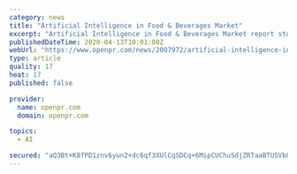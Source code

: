 ```yaml
---
category: news
title: "Artificial Intelligence in Food & Beverages Market"
excerpt: "Artificial Intelligence in Food & Beverages Market report studies the size, industry status and forecast, competition landscape and growth opportunity. Artificial Intelligence in Food & Beverages Market research report categorizes by the companies, region, type, end-user of industry and Many More. Global Artificial Intelligence in Food ..."
publishedDateTime: 2020-04-13T10:01:00Z
webUrl: "https://www.openpr.com/news/2007972/artificial-intelligence-in-food-beverages-market-growth"
type: article
quality: 17
heat: 17
published: false

provider:
  name: openpr.com
  domain: openpr.com

topics:
  - AI

secured: "aQ3Bt+K8fPD1znv6yun2+dc6qf3XUlCqSDCq+6MipCUChuSdjZRTaaBTUSVb0O17zi+WfijRVvHCLrA0ejt3rv/T7J9aaa+Ue6UW8DS4AQrtiBzcvlLLBBdfwZqvncUi0vGJSGoQESj/zHOOpMkBGTV3VBf4+t7pqIwiPV3ROSZfERzEo0kU7nOPK0fUhGOV+0XOBc0RYw7eLBj4QWRgDpKMLnzTcK+Y0RMLcbbJ6mZhKsJPrUxZIsaUfirS1UkFEFgYE3uLLbVvgra1nfnu6WDm5E4ML+4cSgCyXph1uXoQZynpFwq0uW2PM8fHMDckiqBz3y7slaACEiYqWX9aVqyexkGiwDNdSIBRI6l7xH4b8wYKyndxevRgtCnWUz2EeEpMcBgftwT9au41lGWcaj34KTsWc5tb7ofObkB0DpMwWwa35ihvS+Jm7TpGF7p6HTaVYXzp/hLPSnBnGvxJCw7SmfonkJIzpJzs5s7Gjds=;6bAlCxffRWH9to2CliSCkQ=="
---
```


